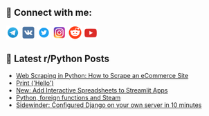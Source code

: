 ## 🔎 Connect with me:
[<img src="https://github.com/bullbesh/bullbesh/blob/main/images/Telegram.png" width="32" height="32" />](https://t.me/bullbesh)
[<img src="https://github.com/bullbesh/bullbesh/blob/main/images/VK.png" width="32" height="32" />](https://vk.com/bullbesh)
[<img src="https://github.com/bullbesh/bullbesh/blob/main/images/Twitter.png" width="32" height="32" />](https://twitter.com/bullbesh1)
[<img src="https://github.com/bullbesh/bullbesh/blob/main/images/Instagram.png" width="32" height="32" />](https://www.instagram.com/bullbesh)
[<img src="https://github.com/bullbesh/bullbesh/blob/main/images/Reddit.png" width="32" height="32" />](https://www.reddit.com/user/bullbesh)
[<img src="https://github.com/bullbesh/bullbesh/blob/main/images/YouTube.png" width="32" height="32" />](https://www.youtube.com/channel/UCtfjRs6uzgq5mfm8S06WTcg)

## 📕 Latest r/Python Posts
<!-- BLOG-POST-LIST:START -->
- [Web Scraping in Python: How to Scrape an eCommerce Site](https://www.reddit.com/r/Python/comments/15hej2y/web_scraping_in_python_how_to_scrape_an_ecommerce/)
- [Print &lpar;&#39;Hello&#39;&rpar;](https://www.reddit.com/r/Python/comments/15hd8kw/print_hello/)
- [New: Add Interactive Spreadsheets to Streamlit Apps](https://www.reddit.com/r/Python/comments/15hd7ez/new_add_interactive_spreadsheets_to_streamlit_apps/)
- [Python, foreign functions and Steam](https://www.reddit.com/r/Python/comments/15hctzd/python_foreign_functions_and_steam/)
- [Sidewinder: Configured Django on your own server in 10 minutes](https://www.reddit.com/r/Python/comments/15hbw6o/sidewinder_configured_django_on_your_own_server/)
<!-- BLOG-POST-LIST:END -->
